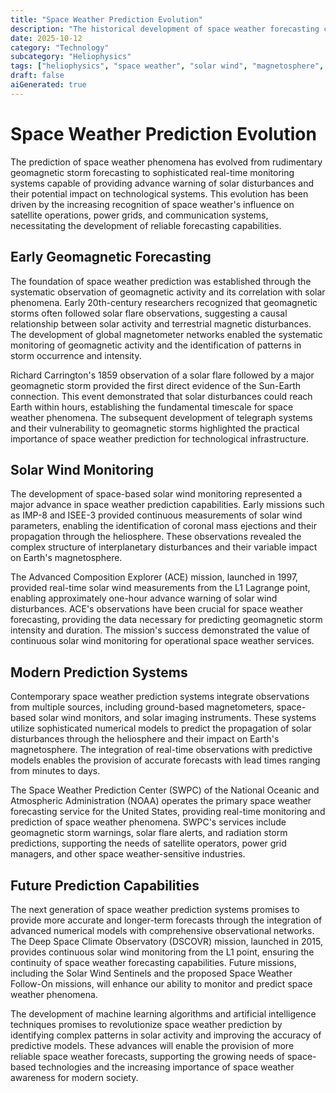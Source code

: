 ```yaml
---
title: "Space Weather Prediction Evolution"
description: "The historical development of space weather forecasting capabilities, from early geomagnetic storm predictions to modern real-time monitoring systems and predictive models."
date: 2025-10-12
category: "Technology"
subcategory: "Heliophysics"
tags: ["heliophysics", "space weather", "solar wind", "magnetosphere", "NASA"]
draft: false
aiGenerated: true
---
```


# Space Weather Prediction Evolution

The prediction of space weather phenomena has evolved from rudimentary geomagnetic storm forecasting to sophisticated real-time monitoring systems capable of providing advance warning of solar disturbances and their potential impact on technological systems. This evolution has been driven by the increasing recognition of space weather's influence on satellite operations, power grids, and communication systems, necessitating the development of reliable forecasting capabilities.

## Early Geomagnetic Forecasting

The foundation of space weather prediction was established through the systematic observation of geomagnetic activity and its correlation with solar phenomena. Early 20th-century researchers recognized that geomagnetic storms often followed solar flare observations, suggesting a causal relationship between solar activity and terrestrial magnetic disturbances. The development of global magnetometer networks enabled the systematic monitoring of geomagnetic activity and the identification of patterns in storm occurrence and intensity.

Richard Carrington's 1859 observation of a solar flare followed by a major geomagnetic storm provided the first direct evidence of the Sun-Earth connection. This event demonstrated that solar disturbances could reach Earth within hours, establishing the fundamental timescale for space weather phenomena. The subsequent development of telegraph systems and their vulnerability to geomagnetic storms highlighted the practical importance of space weather prediction for technological infrastructure.

## Solar Wind Monitoring

The development of space-based solar wind monitoring represented a major advance in space weather prediction capabilities. Early missions such as IMP-8 and ISEE-3 provided continuous measurements of solar wind parameters, enabling the identification of coronal mass ejections and their propagation through the heliosphere. These observations revealed the complex structure of interplanetary disturbances and their variable impact on Earth's magnetosphere.

The Advanced Composition Explorer (ACE) mission, launched in 1997, provided real-time solar wind measurements from the L1 Lagrange point, enabling approximately one-hour advance warning of solar wind disturbances. ACE's observations have been crucial for space weather forecasting, providing the data necessary for predicting geomagnetic storm intensity and duration. The mission's success demonstrated the value of continuous solar wind monitoring for operational space weather services.

## Modern Prediction Systems

Contemporary space weather prediction systems integrate observations from multiple sources, including ground-based magnetometers, space-based solar wind monitors, and solar imaging instruments. These systems utilize sophisticated numerical models to predict the propagation of solar disturbances through the heliosphere and their impact on Earth's magnetosphere. The integration of real-time observations with predictive models enables the provision of accurate forecasts with lead times ranging from minutes to days.

The Space Weather Prediction Center (SWPC) of the National Oceanic and Atmospheric Administration (NOAA) operates the primary space weather forecasting service for the United States, providing real-time monitoring and prediction of space weather phenomena. SWPC's services include geomagnetic storm warnings, solar flare alerts, and radiation storm predictions, supporting the needs of satellite operators, power grid managers, and other space weather-sensitive industries.

## Future Prediction Capabilities

The next generation of space weather prediction systems promises to provide more accurate and longer-term forecasts through the integration of advanced numerical models with comprehensive observational networks. The Deep Space Climate Observatory (DSCOVR) mission, launched in 2015, provides continuous solar wind monitoring from the L1 point, ensuring the continuity of space weather forecasting capabilities. Future missions, including the Solar Wind Sentinels and the proposed Space Weather Follow-On missions, will enhance our ability to monitor and predict space weather phenomena.

The development of machine learning algorithms and artificial intelligence techniques promises to revolutionize space weather prediction by identifying complex patterns in solar activity and improving the accuracy of predictive models. These advances will enable the provision of more reliable space weather forecasts, supporting the growing needs of space-based technologies and the increasing importance of space weather awareness for modern society.
